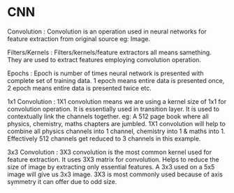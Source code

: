 # CNN
Convolution : Convolution is an operation used in neural networks for feature extraction from original source eg: Image.

Filters/Kernels : Filters/kernels/feature extractors all means samething. They are used to extract features employing convolution operation.

Epochs : Epoch is number of times neural network is presented with complete set of training data. 1 epoch means entire data is presented once, 2 epoch means entire data is presented twice etc.

1x1 Convolution : 1X1 convolution means we are using a kernel size of 1x1 for convolution operation. It is essentially used in transition layer. It is used to contextually link the channels together. eg: A 512 page book where all physics, chemistry, maths chapters are jumbled. 1X1 convolution will help to combine all physics channels into 1 channel, chemistry into 1 & maths into 1. Effectively 512 channels get reduced to 3 channels in this example.

3x3 Convolution : 3X3 convolution is the most common kernel used for feature extraction. It uses 3X3 matrix for convolution. Helps to reduce the size of image by extracting only essential features. A 3x3 used on a 5x5 image will give us 3x3 image. 3X3 is most commonly used because of axis symmetry it can offer due to odd size. 
